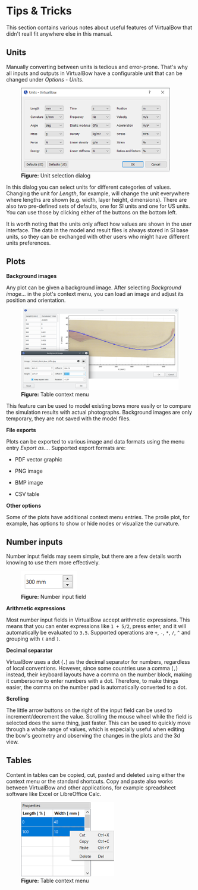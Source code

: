 # Tips & Tricks

This section contains various notes about useful features of VirtualBow that didn't reall fit anywhere else in this manual.

## Units

Manually converting between units is tedious and error-prone.
That's why all inputs and outputs in VirtualBow have a configurable unit that can be changed under *Options* - *Units*.

<figure>
  <img src="images/screenshots/editor/units.png" style="width:400px">
  <figcaption><b>Figure:</b> Unit selection dialog</figcaption>
</figure>

In this dialog you can select units for different categories of values.
Changing the unit for *Length*, for example, will change the unit everywhere where lengths are shown (e.g. width, layer height, dimensions).
There are also two pre-defined sets of defaults, one for SI units and one for US units.
You can use those by clicking either of the buttons on the bottom left.

It is worth noting that the units only affect how values are shown in the user interface.
The data in the model and result files is always stored in SI base units, so they can be exchanged with other users who might have different units preferences.

## Plots

**Background images**

Any plot can be given a background image.
After selecting *Background image...* in the plot's context menu, you can load an image and adjust its position and orientation.

<figure>
  <img src="images/screenshots/editor/plot-overlay.png" style="width:600px">
  <figcaption><b>Figure:</b> Table context menu</figcaption>
</figure>

This feature can be used to model existing bows more easily or to compare the simulation results with actual photographs.
Background images are only temporary, they are not saved with the model files.

**File exports**

Plots can be exported to various image and data formats using the menu entry *Export as...*.
Supported export formats are:

* PDF vector graphic

* PNG image

* BMP image

* CSV table

**Other options**

Some of the plots have additional context menu entries.
The proile plot, for example, has options to show or hide nodes or visualize the curvature.

## Number inputs

Number input fields may seem simple, but there are a few details worth knowing to use them more effectively.

<figure>
  <img src="images/screenshots/editor/spinbox.png" style="width:150px">
  <figcaption><b>Figure:</b> Number input field</figcaption>
</figure>

**Arithmetic expressions**

Most number input fields in VirtualBow accept arithmetic expressions.
This means that you can enter expressions like `1 + 5/2`, press enter, and it will automatically be evaluated to `3.5`.
Supported operations are `+`, `-`, `*`, `/`, `^` and grouping with `(` and `)`.

**Decimal separator**

VirtualBow uses a dot (`.`) as the decimal separator for numbers, regardless of local conventions.
However, since some countries use a comma (`,`) instead, their keyboard layouts have a comma on the number block, making it cumbersome to enter numbers with a dot.
Therefore, to make things easier, the comma on the number pad is automatically converted to a dot.

**Scrolling**

The little arrow buttons on the right of the input field can be used to increment/decrement the value.
Scrolling the mouse wheel while the field is selected does the same thing, just faster.
This can be used to quickly move through a whole range of values, which is especially useful when editing the bow's geometry and observing the changes in the plots and the 3d view.

## Tables

Content in tables can be copied, cut, pasted and deleted using either the context menu or the standard shortcuts.
Copy and paste also works between VirtualBow and other applications, for example spreadsheet software like Excel or LibreOffice Calc.

<figure>
  <img src="images/screenshots/editor/tableview.png" style="width:250px">
  <figcaption><b>Figure:</b> Table context menu</figcaption>
</figure>